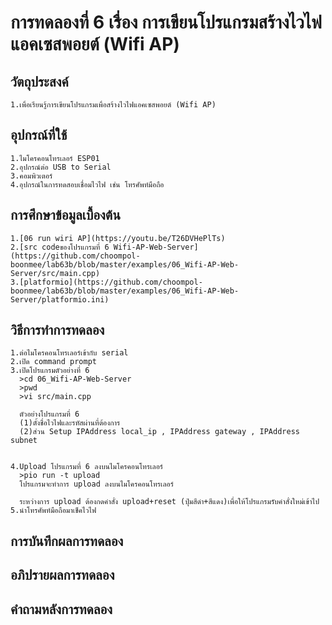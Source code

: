 # การทดลองที่ 6 เรื่อง การเขียนโปรแกรมสร้างไวไฟแอคเซสพอยต์ (Wifi AP)
## วัตถุประสงค์
    1.เพื่อเรียนรู้การเขียนโปรแกรมเพื่อสร้างไวไฟแอคเซสพอยต์ (Wifi AP)
## อุปกรณ์ที่ใช้
    1.ไมโครคอนโทรเลอร์ ESP01
    2.อุปกรณ์ต่อ USB to Serial
    3.คอมพิวเตอร์
    4.อุปกรณ์ในการทดสอบเชื่อมไวไฟ เช่น โทรศัพท์มือถือ
## การศึกษาข้อมูลเบื้องต้น
    1.[06 run wiri AP](https://youtu.be/T26DVHePlTs)
    2.[src codeของโปรแกรมที่ 6 Wifi-AP-Web-Server](https://github.com/choompol-boonmee/lab63b/blob/master/examples/06_Wifi-AP-Web-Server/src/main.cpp)
    3.[platformio](https://github.com/choompol-boonmee/lab63b/blob/master/examples/06_Wifi-AP-Web-Server/platformio.ini)
## วิธีการทำการทดลอง
    1.ต่อไมโครคอนโทรเลอร์เข้ากับ serial 
    2.เปิด command prompt
    3.เปิดโปรแกรมตัวอย่างที่ 6
      >cd 06_Wifi-AP-Web-Server
      >pwd
      >vi src/main.cpp

      ตัวอย่างโปรแกรมที่ 6
      (1)ตั้งชื่อไวไฟและรหัสผ่านที่ต้องการ
      (2)ส่วน Setup IPAddress local_ip , IPAddress gateway , IPAddress subnet 
         
  
    4.Upload โปรแกรมที่ 6 ลงบนไมโครคอนโทรเลอร์
      >pio run -t upload
      โปรแกรมจะทำการ upload ลงบนไมโครคอนโทรเลอร์ 
      
      ระหว่างการ upload ต้องกดคำสั่ง upload+reset (ปุ่มสีดำ+สีแดง)เพื่อให้โปรแกรมรับคำสั่งใหม่เข้าไป
    5.นำโทรศัพท์มือถือมาเช็คไวไฟ
   
   
## การบันทึกผลการทดลอง
## อภิปรายผลการทดลอง
## คำถามหลังการทดลอง

